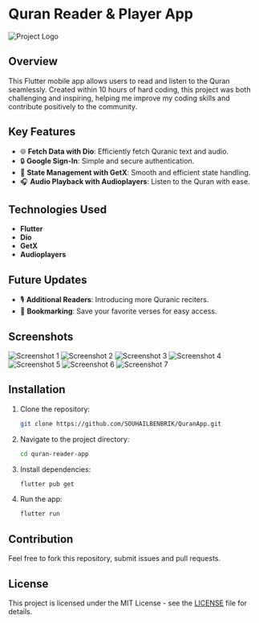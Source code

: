# Quran Reader & Player App

![Project Logo](https://github.com/SOUHAILBENBRIK/QuranApp/blob/master/assets/screenshot/Quran.png)

## Overview

This Flutter mobile app allows users to read and listen to the Quran seamlessly. Created within 10 hours of hard coding, this project was both challenging and inspiring, helping me improve my coding skills and contribute positively to the community.

## Key Features

- 🌐 **Fetch Data with Dio**: Efficiently fetch Quranic text and audio.
- 🔒 **Google Sign-In**: Simple and secure authentication.
- 🧠 **State Management with GetX**: Smooth and efficient state handling.
- 🎧 **Audio Playback with Audioplayers**: Listen to the Quran with ease.

## Technologies Used

- **Flutter**
- **Dio**
- **GetX**
- **Audioplayers**

## Future Updates

- 🎙️ **Additional Readers**: Introducing more Quranic reciters.
- 📑 **Bookmarking**: Save your favorite verses for easy access.

## Screenshots

![Screenshot 1](https://github.com/SOUHAILBENBRIK/QuranApp/blob/master/assets/screenshot/introPage.jpeg)
![Screenshot 2](https://github.com/SOUHAILBENBRIK/QuranApp/blob/master/assets/screenshot/loginPage.jpeg)
![Screenshot 3](https://github.com/SOUHAILBENBRIK/QuranApp/blob/master/assets/screenshot/homePage.jpeg)
![Screenshot 4](https://github.com/SOUHAILBENBRIK/QuranApp/blob/master/assets/screenshot/ayahPage.jpeg)
![Screenshot 5](https://github.com/SOUHAILBENBRIK/QuranApp/blob/master/assets/screenshot/loginPage.jpeg)
![Screenshot 6](https://github.com/SOUHAILBENBRIK/QuranApp/blob/master/assets/screenshot/homePage.jpeg)
![Screenshot 7](https://github.com/SOUHAILBENBRIK/QuranApp/blob/master/assets/screenshot/ayahPage.jpeg)
## Installation

1. Clone the repository:
    ```bash
    git clone https://github.com/SOUHAILBENBRIK/QuranApp.git
    ```

2. Navigate to the project directory:
    ```bash
    cd quran-reader-app
    ```

3. Install dependencies:
    ```bash
    flutter pub get
    ```

4. Run the app:
    ```bash
    flutter run
    ```

## Contribution

Feel free to fork this repository, submit issues and pull requests.

## License

This project is licensed under the MIT License - see the [LICENSE](LICENSE) file for details.
